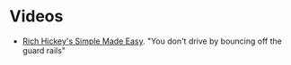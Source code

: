 # Videos

- [Rich Hickey's Simple Made Easy](https://youtu.be/SxdOUGdseq4). "You don't drive by bouncing off the guard rails"
